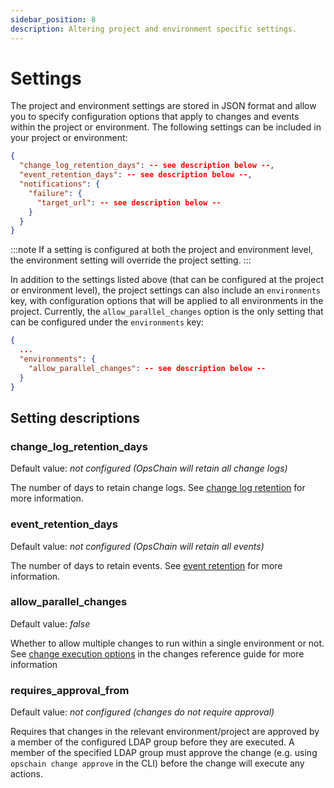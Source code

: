 ```yaml
---
sidebar_position: 8
description: Altering project and environment specific settings.
---
```


# Settings

The project and environment settings are stored in JSON format and allow you to specify configuration options that apply to changes and events within the project or environment. The following settings can be included in your project or environment:

```json
{
  "change_log_retention_days": -- see description below --,
  "event_retention_days": -- see description below --,
  "notifications": {
    "failure": {
      "target_url": -- see description below --
    }
  }
}
```

:::note
If a setting is configured at both the project and environment level, the environment setting will override the project setting.
:::

In addition to the settings listed above (that can be configured at the project or environment level), the project settings can also include an `environments` key, with configuration options that will be applied to all environments in the project. Currently, the `allow_parallel_changes` option is the only setting that can be configured under the `environments` key:

```json
{
  ...
  "environments": {
    "allow_parallel_changes": -- see description below --
  }
}
```

## Setting descriptions

### change_log_retention_days

Default value: _not configured (OpsChain will retain all change logs)_

The number of days to retain change logs. See [change log retention](/docs/operations/maintenance/data-retention.md#change-log-retention) for more information.

### event_retention_days

Default value: _not configured (OpsChain will retain all events)_

The number of days to retain events. See [event retention](/docs/operations/maintenance/data-retention.md#event-retention) for more information.

### allow_parallel_changes

Default value: _false_

Whether to allow multiple changes to run within a single environment or not. See [change execution options](changes.md#change-execution-options) in the changes reference guide for more information

### requires_approval_from

Default value: _not configured (changes do not require approval)_

Requires that changes in the relevant environment/project are approved by a member of the configured LDAP group before they are executed. A member of the specified LDAP group must approve the change (e.g. using `opschain change approve` in the CLI) before the change will execute any actions.
